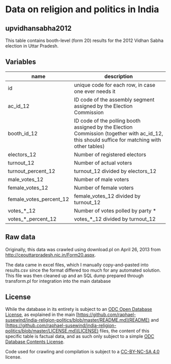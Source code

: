 # Data on religion and politics in India 

## upvidhansabha2012

This table contains booth-level (form 20) results for the 2012 Vidhan Sabha election in Uttar Pradesh.

## Variables

name | description
--- | ---
id | unique code for each row, in case one ever needs it
ac_id_12 | ID code of the assembly segment assigned by the Election Commission
booth_id_12 | ID code of the polling booth assigned by the Election Commission (together with ac_id_12, this should suffice for matching with other tables)
electors_12 | Number of registered electors
turnout_12 | Number of actual voters
turnout_percent_12 | turnout_12 divided by electors_12
male_votes_12 | Number of male voters
female_votes_12 | Number of female voters
female_votes_percent_12 | female_votes_12 divided by turnout_12
votes_*_12 | Number of votes polled by party *
votes_*_percent_12 | votes_*_12 divided by turnout_12

## Raw data

Originally, this data was crawled using download.pl on April 26, 2013 from http://ceouttarpradesh.nic.in/Form20.aspx.

The data came in excel files, which I manually copy-and-pasted into results.csv since the format differed too much for any automated solution. This file was then cleaned up and an SQL dump prepared through transform.pl for integration into the main database

## License

While the database in its entirety is subject to an [ODC Open Database License](http://opendatacommons.org/licenses/odbl/), as explained in the main [https://github.com/raphael-susewind/india-religion-politics/blob/master/README.md](README) and [https://github.com/raphael-susewind/india-religion-politics/blob/master/LICENSE.md](LICENSE) files, the content of this specific table is factual data, and as such only subject to a simple [ODC Database Contents License](http://opendatacommons.org/licenses/dbcl/).

Code used for crawling and compilation is subject to a [CC-BY-NC-SA 4.0](https://creativecommons.org/licenses/by-nc-sa/4.0/) license.
